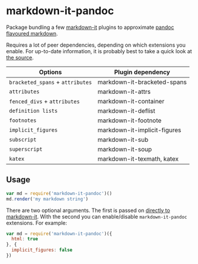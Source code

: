 # markdown-it-pandoc

Package bundling a few [markdown-it](https://github.com/markdown-it/markdown-it)
plugins to approximate [pandoc flavoured markdown](http://pandoc.org/MANUAL.html#pandocs-markdown).

Requires a lot of peer dependencies, depending on which extensions you enable.
For up-to-date information, it is probably best to take a quick look at [the source](./index.js).

| Options | Plugin dependency |
|---------|-------------------|
| `bracketed_spans` + `attributes` | markdown-it-bracketed-spans |
| `attributes` | markdown-it-attrs |
| `fenced_divs` + `attributes` | markdown-it-container |
| `definition lists` | markdown-it-deflist |
| `footnotes` | markdown-it-footnote |
| `implicit_figures` | markdown-it-implicit-figures |
| `subscript` | markdown-it-sub |
| `superscript` | markdown-it-soup |
| `katex` | markdown-it-texmath, katex |

## Usage

```javascript
var md = require('markdown-it-pandoc')()
md.render('my markdown string')
```

There are two optional arguments. The first is passed on
[directly to markdown-it](https://github.com/markdown-it/markdown-it#init-with-presets-and-options).
With the second you can enable/disable `markdown-it-pandoc` extensions. For example:

```javascript
var md = require('markdown-it-pandoc')({
  html: true
}, {
  implicit_figures: false
})
```
